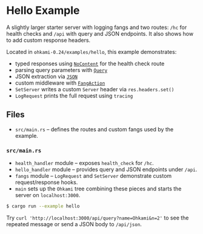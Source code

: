 # Hello Example

A slightly larger starter server with logging fangs and two routes:
`/hc` for health checks and `/api` with query and JSON endpoints.  It also shows
how to add custom response headers.

Located in `ohkami-0.24/examples/hello`, this example demonstrates:

- typed responses using [`NoContent`](../../ohkami-0.24/ohkami/src/typed/status.rs)
  for the health check route
- parsing query parameters with [`Query`](../../ohkami-0.24/ohkami/src/format/builtin/query.rs)
- JSON extraction via [`JSON`](../../ohkami-0.24/ohkami/src/format/builtin/json.rs)
- custom middleware with [`FangAction`](../../ohkami-0.24/ohkami/src/fang/middleware/util.rs)
- `SetServer` writes a custom `Server` header via `res.headers.set()`
- `LogRequest` prints the full request using `tracing`

## Files

- `src/main.rs` – defines the routes and custom fangs used by the example.

### `src/main.rs`

- `health_handler` module – exposes `health_check` for `/hc`.
- `hello_handler` module – provides query and JSON endpoints under `/api`.
- `fangs` module – `LogRequest` and `SetServer` demonstrate custom request/response hooks.
- `main` sets up the `Ohkami` tree combining these pieces and starts the server on `localhost:3000`.

```bash
$ cargo run --example hello
```

Try `curl 'http://localhost:3000/api/query?name=Ohkami&n=2'` to see the repeated
message or send a JSON body to `/api/json`.
